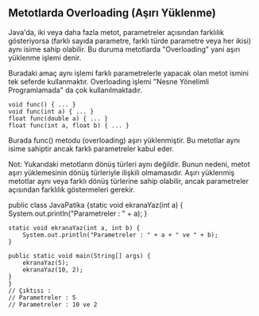 Metotlarda Overloading (Aşırı Yüklenme)
-
Java'da, iki veya daha fazla metot, parametreler açısından farklılık gösteriyorsa (farklı sayıda parametre, farklı türde parametre veya her ikisi) aynı isime sahip olabilir. Bu duruma metotlarda "Overloading" yani aşırı yüklenme işlemi denir.

Buradaki amaç aynı işlemi farklı parametrelerle yapacak olan metot ismini tek seferde kullanmaktır. Overloading işlemi "Nesne Yönelimli Programlamada" da çok kullanılmaktadır.

    void func() { ... }
    void func(int a) { ... }
    float func(double a) { ... }
    float func(int a, float b) { ... }
Burada func() metodu (overloading) aşırı yüklenmiştir. Bu metotlar aynı isime sahiptir ancak farklı parametreler kabul eder.

Not: Yukarıdaki metotların dönüş türleri aynı değildir. Bunun nedeni, metot aşırı yüklemesinin dönüş türleriyle ilişkili olmamasıdır. Aşırı yüklenmiş metotlar aynı veya farklı dönüş türlerine sahip olabilir, ancak parametreler açısından farklılık göstermeleri gerekir.

public class JavaPatika {static void ekranaYaz(int a) {
System.out.println("Parametreler : " + a);
}

    static void ekranaYaz(int a, int b) {
        System.out.println("Parametreler : " + a + " ve " + b);
    }

    public static void main(String[] args) {
        ekranaYaz(5);
        ekranaYaz(10, 2);
    }
    }
    // Çıktısı :
    // Parametreler : 5
    // Parametreler : 10 ve 2
